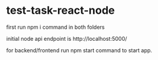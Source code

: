 # test-task-react-node

first run npm i command in both folders

initial node api endpoint is http://localhost:5000/

for backend/frontend run npm start command to start app.
